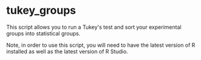 # tukey_groups
This script allows you to run a Tukey's test and sort your experimental groups into statistical groups.

Note, in order to use this script, you will need to have the latest version of R installed as well as the latest version of R Studio.
